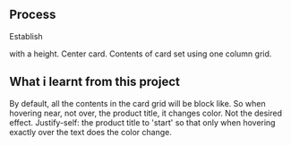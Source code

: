## Process

Establish <main> with a height.
Center card.
Contents of card set using one column grid.

## What i learnt from this project

By default, all the contents in the card grid will be block like. So when hovering near, not over, the product title, it changes color. Not the desired effect.
Justify-self: the product title to 'start' so that only when hovering exactly over the text does the color change.
